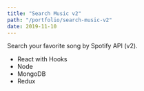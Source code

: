 ```yaml
---
title: "Search Music v2"
path: "/portfolio/search-music-v2"
date: 2019-11-10
---
```


Search your favorite song by Spotify API (v2).

- React with Hooks
- Node
- MongoDB
- Redux
